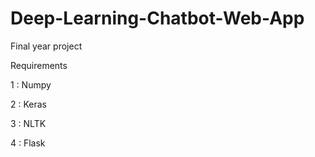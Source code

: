 # Deep-Learning-Chatbot-Web-App
Final year project

Requirements

1 : Numpy

2 : Keras

3 : NLTK

4 : Flask
